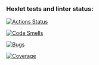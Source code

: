 ### Hexlet tests and linter status:
[![Actions Status](https://github.com/Sckandinav/python-project-49/actions/workflows/hexlet-check.yml/badge.svg)](https://github.com/Sckandinav/python-project-49/actions)

[![Code Smells](https://sonarcloud.io/api/project_badges/measure?project=Sckandinav_python-project-49&metric=code_smells)](https://sonarcloud.io/summary/new_code?id=Sckandinav_python-project-49)

[![Bugs](https://sonarcloud.io/api/project_badges/measure?project=Sckandinav_python-project-49&metric=bugs)](https://sonarcloud.io/summary/new_code?id=Sckandinav_python-project-49)

[![Coverage](https://sonarcloud.io/api/project_badges/measure?project=Sckandinav_python-project-49&metric=coverage)](https://sonarcloud.io/summary/new_code?id=Sckandinav_python-project-49)